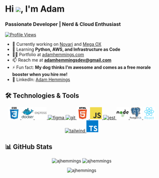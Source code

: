 # Hi <img src="https://media.giphy.com/media/hvRJCLFzcasrR4ia7z/giphy.gif" width="30">, I'm Adam

### Passionate Developer | Nerd & Cloud Enthusiast

[![Profile Views](https://komarev.com/ghpvc/?username=ajhemmings&label=Profile%20views&color=0e75b6&style=flat)](https://github.com/ajhemmings)

- 🔭 Currently working on [Novari](https://well-being-app-final-project.vercel.app/) and [Mega OX](https://mega-ox.vercel.app/)
- 🌱 Learning **Python, AWS, and Infrastructure as Code**
- 👨‍💻 Portfolio at [adamhemmings.com](https://adamhemmings.com)
- 📫 Reach me at **adamhemmingsdev@gmail.com**
- ⚡ Fun fact: **My dog thinks I'm awesome and comes as a free morale booster when you hire me!**
- 🛜 LinkedIn: [Adam Hemmings](https://www.linkedin.com/in/adam-hemmings-75b71b55/)

## 🛠️ Technologies & Tools

<p align="center">
  <a href="https://www.w3schools.com/css/" target="_blank" rel="noreferrer">
    <img src="https://raw.githubusercontent.com/devicons/devicon/master/icons/css3/css3-original-wordmark.svg" alt="css3" width="40" height="40"/>
  </a>
  <a href="https://www.docker.com/" target="_blank" rel="noreferrer">
    <img src="https://raw.githubusercontent.com/devicons/devicon/master/icons/docker/docker-original-wordmark.svg" alt="docker" width="40" height="40"/>
  </a>
  <a href="https://expressjs.com" target="_blank" rel="noreferrer">
    <img src="https://raw.githubusercontent.com/devicons/devicon/master/icons/express/express-original-wordmark.svg" alt="express" width="40" height="40"/>
  </a>
  <a href="https://www.figma.com/" target="_blank" rel="noreferrer">
    <img src="https://www.vectorlogo.zone/logos/figma/figma-icon.svg" alt="figma" width="40" height="40"/>
  </a>
  <a href="https://git-scm.com/" target="_blank" rel="noreferrer">
    <img src="https://www.vectorlogo.zone/logos/git-scm/git-scm-icon.svg" alt="git" width="40" height="40"/>
  </a>
  <a href="https://www.w3.org/html/" target="_blank" rel="noreferrer">
    <img src="https://raw.githubusercontent.com/devicons/devicon/master/icons/html5/html5-original-wordmark.svg" alt="html5" width="40" height="40"/>
  </a>
  <a href="https://developer.mozilla.org/en-US/docs/Web/JavaScript" target="_blank" rel="noreferrer">
    <img src="https://raw.githubusercontent.com/devicons/devicon/master/icons/javascript/javascript-original.svg" alt="javascript" width="40" height="40"/>
  </a>
  <a href="https://jestjs.io" target="_blank" rel="noreferrer">
    <img src="https://www.vectorlogo.zone/logos/jestjsio/jestjsio-icon.svg" alt="jest" width="40" height="40"/>
  </a>
  <a href="https://nodejs.org" target="_blank" rel="noreferrer">
    <img src="https://raw.githubusercontent.com/devicons/devicon/master/icons/nodejs/nodejs-original-wordmark.svg" alt="nodejs" width="40" height="40"/>
  </a>
  <a href="https://www.postgresql.org" target="_blank" rel="noreferrer">
    <img src="https://raw.githubusercontent.com/devicons/devicon/master/icons/postgresql/postgresql-original-wordmark.svg" alt="postgresql" width="40" height="40"/>
  </a>
  <a href="https://reactjs.org/" target="_blank" rel="noreferrer">
    <img src="https://raw.githubusercontent.com/devicons/devicon/master/icons/react/react-original-wordmark.svg" alt="react" width="40" height="40"/>
  </a>
  <a href="https://tailwindcss.com/" target="_blank" rel="noreferrer">
    <img src="https://www.vectorlogo.zone/logos/tailwindcss/tailwindcss-icon.svg" alt="tailwind" width="40" height="40"/>
  </a>
  <a href="https://www.typescriptlang.org/" target="_blank" rel="noreferrer">
    <img src="https://raw.githubusercontent.com/devicons/devicon/master/icons/typescript/typescript-original.svg" alt="typescript" width="40" height="40"/>
  </a>
</p>

## 📊 GitHub Stats

<p align="center">
  <img height="180em" src="https://github-readme-stats.vercel.app/api?username=ajhemmings&show_icons=true&theme=dark&hide_border=true" alt="ajhemmings" />
  <img height="180em" src="https://github-readme-stats.vercel.app/api/top-langs/?username=ajhemmings&layout=compact&theme=dark&hide_border=true" alt="ajhemmings" />
</p>

<p align="center">
  <img height="180em" src="https://github-readme-streak-stats.herokuapp.com/?user=ajhemmings&theme=dark&hide_border=true" alt="ajhemmings" />
</p>
